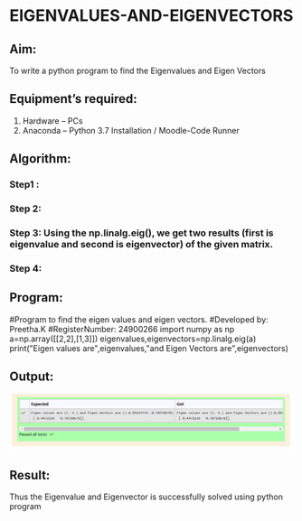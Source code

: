 # EIGENVALUES-AND-EIGENVECTORS
## Aim:
To write a python program to find the Eigenvalues and Eigen Vectors
## Equipment’s required:
1. 	Hardware – PCs
2. 	Anaconda – Python 3.7 Installation / Moodle-Code Runner
## Algorithm:
### Step1 : 
### Step 2: 
### Step 3: Using the np.linalg.eig(),  we get two results (first is eigenvalue and second is eigenvector) of the given matrix.
### Step 4: 

## Program:
#Program to find the eigen values and eigen vectors.
#Developed by: Preetha.K
#RegisterNumber: 24900266
import numpy as np
a=np.array([[2,2],[1,3]])
eigenvalues,eigenvectors=np.linalg.eig(a)
print("Eigen values are",eigenvalues,"and Eigen Vectors are",eigenvectors)
## Output:
![result](image.png)
## Result:
Thus the Eigenvalue and Eigenvector is successfully solved using python program
